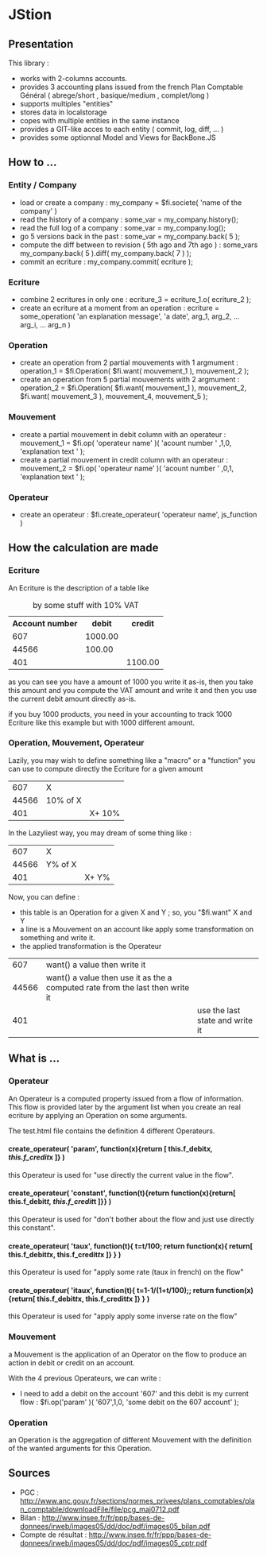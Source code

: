 JStion
===================


Presentation
------------

This library :
 - works with 2-columns accounts.
 - provides 3 accounting plans issued from the french Plan Comptable Général ( abrege/short , basique/medium , complet/long )
 - supports multiples "entities"
 - stores data in localstorage
 - copes with multiple entities in the same instance
 - provides a GIT-like acces to each entity ( commit, log, diff, ... )
 - provides some optionnal Model and Views for BackBone.JS


How to ...
----------

### Entity / Company

 - load or create a company :  my_company = $fi.societe( 'name of the company' )
 - read the history of a company : some_var = my_company.history();
 - read the full log of a company : some_var = my_company.log();
 - go 5 versions back in the past : some_var = my_company.back( 5 );
 - compute the diff between to revision ( 5th ago and 7th ago ) : some_vars my_company.back( 5 ).diff( my_company.back( 7 ) );
 - commit an ecriture : my_company.commit( ecriture );


### Ecriture

 - combine 2 ecritures in only one : ecriture_3 = ecriture_1.o( ecriture_2 );
 - create an ecriture at a moment from an operation : ecriture = some_operation( 'an explanation message', 'a date', arg_1, arg_2, ... arg_i, ... arg_n )


### Operation

 - create an operation from 2 partial mouvements with 1 argmument : operation_1 = $fi.Operation( $fi.want( mouvement_1 ), mouvement_2 );
 - create an operation from 5 partial mouvements with 2 argmument : operation_2 = $fi.Operation( $fi.want( mouvement_1 ), mouvement_2, $fi.want( mouvement_3 ), mouvement_4, mouvement_5 );


### Mouvement

 - create a partial mouvement in debit column with an operateur :	mouvement_1 = $fi.op( 'operateur name' )(	'acount number '	,1,0, 'explanation text ' );
 - create a partial mouvement in credit column with an operateur :	mouvement_2 = $fi.op( 'operateur name' )(	'acount number '	,0,1, 'explanation text ' );


### Operateur

 - create an operateur : $fi.create_operateur( 'operateur name', js_function )


How the calculation are made
----------------------------

### Ecriture

An Ecriture is the description of a table like 

<table>
	<caption>by some stuff with 10% VAT</caption>
	<tr><th>Account number</th><th>debit</th><th>credit</th></tr>
	<tr><td>607</td><td>1000.00</td><td></td></tr>
	<tr><td>44566</td><td>100.00</td><td></td></tr>
	<tr><td>401</td><td></td><td>1100.00</td></tr>
</table>

as you can see you have a amount of 1000 you write it as-is, then you take this amount and you compute the VAT amount and write it and then you use the current debit amount directly as-is.

if you buy 1000 products, you need in your accounting to track 1000 Ecriture like this example but with 1000 different amount.


### Operation, Mouvement, Operateur

Lazily, you may wish to define something like a "macro" or a "function" you can use to compute directly the Ecriture for a given amount

<table>
	<tr><td>607</td><td>X</td><td></td></tr>
	<tr><td>44566</td><td>10% of X</td><td></td></tr>
	<tr><td>401</td><td></td><td>X+ 10%</td></tr>
</table>

In the Lazyliest way, you may dream of some thing like :

<table>
	<tr><td>607</td><td>X</td><td></td></tr>
	<tr><td>44566</td><td>Y% of X</td><td></td></tr>
	<tr><td>401</td><td></td><td>X+ Y%</td></tr>
</table>

Now, you can define :

 - this table is an Operation for a given X and Y ; so, you "$fi.want" X and Y
 - a line is a Mouvement on an account like apply some transformation on something and write it.
 - the applied transformation is the Operateur

<table>
	<tr><td>607</td><td>want() a value then write it</td><td></td></tr>
	<tr><td>44566</td><td>want() a value then use it as the a computed rate from the last then write it</td><td></td></tr>
	<tr><td>401</td><td></td><td>use the last state and write it</td></tr>
</table>



What is ...
-----------


### Operateur

An Operateur is a computed property issued from a flow of information.
This flow is provided later by the argument list when you create an real ecriture by applying an Operation on some arguments.

The test.html file contains the definition 4 different Operateurs.


#### create_operateur( 'param', function(x){return [ this.f_debit*x, this.f_credit*x ]} )

this Operateur is used for "use directly the current value in the flow".


#### create_operateur( 'constant', function(t){return function(x){return[ this.f_debit*t, this.f_credit*t ]}} )

this Operateur is used for "don't bother about the flow and just use directly this constant".


#### create_operateur( 'taux', function(t){ t=t/100; return function(x){ return[ this.f_debit*t*x, this.f_credit*t*x ]} } )

this Operateur is used for "apply some rate (taux in french) on the flow"


#### create_operateur( 'itaux', function(t){ t=1-1/(1+t/100);; return function(x){return[ this.f_debit*t*x, this.f_credit*t*x ]} } )

this Operateur is used for "apply apply some inverse rate on the flow"


### Mouvement

a Mouvement is the application of an Operator on the flow to produce an action in debit or credit on an account.

With the 4 previous Operateurs, we can write :

- I need to add a debit on the account '607' and this debit is my current flow : $fi.op('param'	)( '607',1,0, 'some debit on the 607 account' );


### Operation

an Operation is the aggregation of different Mouvement with the definition of the wanted arguments for this Operation.


Sources
------------

- PGC : http://www.anc.gouv.fr/sections/normes_privees/plans_comptables/plan_comptable/downloadFile/file/pcg_maj0712.pdf
- Bilan : http://www.insee.fr/fr/ppp/bases-de-donnees/irweb/images05/dd/doc/pdf/images05_bilan.pdf
- Compte de résultat : http://www.insee.fr/fr/ppp/bases-de-donnees/irweb/images05/dd/doc/pdf/images05_cptr.pdf


